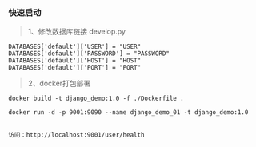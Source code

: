 ### 快速启动

> 1、修改数据库链接 develop.py

```
DATABASES['default']['USER'] = "USER"
DATABASES['default']['PASSWORD'] = "PASSWORD"
DATABASES['default']['HOST'] = "HOST"
DATABASES['default']['PORT'] = "PORT"
```

> 2、docker打包部署

```shell
docker build -t django_demo:1.0 -f ./Dockerfile . 

docker run -d -p 9001:9090 --name django_demo_01 -t django_demo:1.0


访问：http://localhost:9001/user/health
```


